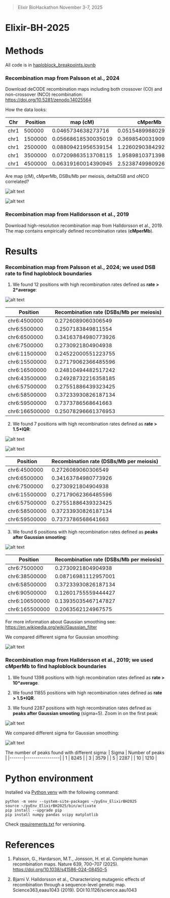 > Elixir BioHackathon November 3-7, 2025

# Elixir-BH-2025

# Methods

All code is in [haploblock_breakpoints.ipynb](haploblock_breakpoints.ipynb)

### Recombination map from Palsson et al., 2024

Download deCODE recombination maps including both crossover (CO) and non-crossover (NCO) recombination: https://doi.org/10.5281/zenodo.14025564

How the data looks:

| Chr | Position | map (cM) | cMperMb | DSBs/Mb per meiosis | deltaDSB | oNCO |
|-----|----------|----------|---------|---------------------|----------|------|
| chr1 | 500000 | 0.0465734638273716 | 0.051548998802900314 | 0.18732483685016632 | 0.9579851031303406 | 0.00024600245524197817 |
| chr1 | 1500000 | 0.05668618530035019 | 0.36985400319099426 | 0.23414182662963867 | 0.7754221558570862 | 0.0006765067810192704 |
| chr1 | 2500000 | 0.08809421956539154 | 1.2260290384292603 | 0.3768974542617798 | 0.5750330686569214 | 0.0022755227982997894 |
| chr1 | 3500000 | 0.07209863513708115 | 1.9589810371398926 | 0.3275741636753082 | 0.3099609315395355 | 0.0027675277087837458 |
| chr1 | 4500000 | 0.06319160014390945 | 2.5238749980926514 | 0.3032439053058624 | 0.1271921992301941 | 0.002952029462903738 |

Are map (cM), cMperMb, DSBs/Mb per meiosis, deltaDSB and oNCO correlated?

![alt text](figures/Palsson2024/recomb_map_chr6_mat_all_columns_one_plot_norm.png)

![alt text](figures/Palsson2024/recomb_map_chr6_mat_all_columns_corr.png)


### Recombination map from Halldorsson et al., 2019

Download high-resolution recombination map from Halldorsson et al., 2019. The map contains empirically defined recombination rates (**cMperMb**).


# Results

### Recombination map from Palsson et al., 2024; we used DSB rate to find haploblock boundaries

1) We found 12 positions with high recombination rates defined as **rate > 2*average**:

![alt text](figures/Palsson2024/recomb_map_chr6_mat_outliersAVG.png)

| Position | Recombination rate (DSBs/Mb per meiosis) |
|----------|------------------------------------------|
| chr6:4500000 | 0.2726089060306549 |
| chr6:5500000 | 0.2507183849811554 |
| chr6:6500000 | 0.34163784980773926 |
| chr6:7500000 | 0.2730921804904938 |
| chr6:11500000 | 0.24522000551223755 |
| chr6:15500000 | 0.27179062366485596 |
| chr6:16500000 | 0.24810494482517242 |
| chr6:43500000 | 0.24928732216358185 |
| chr6:57500000 | 0.27551886439323425 |
| chr6:58500000 | 0.37233930826187134 |
| chr6:59500000 | 0.7373786568641663 |
| chr6:166500000 | 0.25078296661376953 |


2) We found 7 positions with high recombination rates defined as **rate > 1.5*IQR**:

![alt text](figures/Palsson2024/recomb_map_chr6_mat_boxplot.png)

![alt text](figures/Palsson2024/recomb_map_chr6_mat_outliersIQR.png)

| Position | Recombination rate (DSBs/Mb per meiosis) |
|----------|------------------------------------------|
| chr6:4500000 | 0.2726089060306549 |
| chr6:6500000 | 0.34163784980773926 |
| chr6:7500000 | 0.2730921804904938 |
| chr6:15500000 | 0.27179062366485596 |
| chr6:57500000 | 0.27551886439323425 |
| chr6:58500000 | 0.37233930826187134 |
| chr6:59500000 | 0.7373786568641663 |

3) We found 6 positions with high recombination rates defined as **peaks after Gaussian smooting**:

![alt text](figures/Palsson2024/recomb_map_chr6_mat_GS_peaks.png)

| Position | Recombination rate (DSBs/Mb per meiosis) |
|----------|------------------------------------------|
| chr6:7500000 | 0.2730921804904938 |
| chr6:38500000 | 0.08716981112957001 |
| chr6:58500000 | 0.37233930826187134 |
| chr6:90500000 | 0.12601755559444427 |
| chr6:106500000 | 0.13935035467147827 |
| chr6:165500000 | 0.2063562124967575 |

For more information about Gaussian smoothing see: https://en.wikipedia.org/wiki/Gaussian_filter

We compared different sigma for Gaussian smoothing:

![alt text](figures/Palsson2024/recomb_map_chr6_mat_GS_compare_sigma.png)


### Recombination map from Halldersson et al., 2019; we used cMperMb to find haploblock boundaries

1) We found 1398 positions with high recombination rates defined as **rate > 10*average**.

2) We found 11855 positions with high recombination rates defined as **rate > 1.5*IQR**.

3) We found 2287 positions with high recombination rates defined as **peaks after Gaussian smooting** (sigma=5). Zoom in on the first peak:

![alt text](figures/Halldorsson2019/recomb_map_chr6_Halldorsson2019_GS_peaks_zoom_in.png)

We compared different sigma for Gaussian smoothing:

![alt text](figures/recomb_map_chr6_Halldorsson2019_GS_compare_sigma_zoom_in.png)

The number of peaks found with different sigma:
| Sigma | Number of peaks |
|-------|-----------------|
| 1 | 8245 |
| 3 | 3579 |
| 5 | 2287 |
| 10 | 1210 |

# Python environment

Installed via [Python venv](https://docs.python.org/3/library/venv.html) with the following command:

```
python -m venv --system-site-packages ~/pyEnv_ElixirBH2025
source ~/pyEnv_ElixirBH2025/bin/activate
pip install --upgrade pip
pip install numpy pandas scipy matplotlib
```

Check [requirements.txt](requirements.txt) for versioning.


# References

1. Palsson, G., Hardarson, M.T., Jonsson, H. et al. Complete human recombination maps. Nature 639, 700–707 (2025). https://doi.org/10.1038/s41586-024-08450-5

2. Bjarni V. Halldorsson et al., Characterizing mutagenic effects of recombination through a sequence-level genetic map. Science363,eaau1043 (2019). DOI:10.1126/science.aau1043